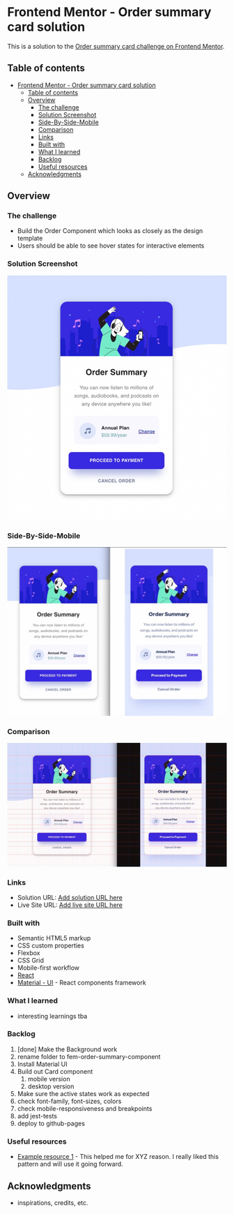 # Frontend Mentor - Order summary card solution

This is a solution to the [Order summary card challenge on Frontend Mentor](https://www.frontendmentor.io/challenges/order-summary-component-QlPmajDUj).

## Table of contents

- [Frontend Mentor - Order summary card solution](#frontend-mentor---order-summary-card-solution)
  - [Table of contents](#table-of-contents)
  - [Overview](#overview)
    - [The challenge](#the-challenge)
    - [Solution Screenshot](#solution-screenshot)
    - [Side-By-Side-Mobile](#side-by-side-mobile)
    - [Comparison](#comparison)
    - [Links](#links)
    - [Built with](#built-with)
    - [What I learned](#what-i-learned)
    - [Backlog](#backlog)
    - [Useful resources](#useful-resources)
  - [Acknowledgments](#acknowledgments)

## Overview

### The challenge

- Build the Order Component which looks as closely as the design template
- Users should be able to see hover states for interactive elements

### Solution Screenshot

![solution](./doc/screenshot-mobile.jpeg)

### Side-By-Side-Mobile

![side-by-side-mobile](doc/screenshot-side-by-side-mobile.jpeg)

### Comparison

![comparison](doc/comparison-mobile.jpeg)

### Links

- Solution URL: [Add solution URL here](https://your-solution-url.com)
- Live Site URL: [Add live site URL here](https://your-live-site-url.com)

### Built with

- Semantic HTML5 markup
- CSS custom properties
- Flexbox
- CSS Grid
- Mobile-first workflow
- [React](https://reactjs.org/)
- [Material - UI](https://material-ui.com) - React components framework

### What I learned

- interesting learnings tba

### Backlog

1. [done] Make the Background work
2. rename folder to fem-order-summary-component
3. Install Material UI
4. Build out Card component
   1. mobile version
   2. desktop version
5. Make sure the active states work as expected
6. check font-family, font-sizes, colors
7. check mobile-responsiveness and breakpoints
8. add jest-tests
9. deploy to github-pages

### Useful resources

- [Example resource 1](https://www.example.com) - This helped me for XYZ reason. I really liked this pattern and will use it going forward.

## Acknowledgments

- inspirations, credits, etc.
